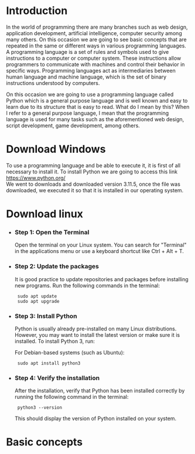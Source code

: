 # Introduction  
In the world of programming there are many branches such as web design, application development, artificial intelligence, computer security among many others. On this occasion we are going to see basic concepts that are repeated in the same or different ways in various programming languages. A programming language is a set of rules and symbols used to give instructions to a computer or computer system. These instructions allow programmers to communicate with machines and control their behavior in specific ways. Programming languages act as intermediaries between human language and machine language, which is the set of binary instructions understood by computers.

On this occasion we are going to use a programming language called Python which is a general purpose language and is well known and easy to learn due to its structure that is easy to read. What do I mean by this? When I refer to a general purpose language, I mean that the programming language is used for many tasks such as the aforementioned web design, script development, game development, among others.

# Download Windows

To use a programming language and be able to execute it, it is first of all necessary to install it. To install Python we are going to access this link  
    https://www.python.org/  
We went to downloads and downloaded version 3.11.5, once the file was downloaded, we executed it so that it is installed in our operating system.

# Download linux

 - ### Step 1: Open the Terminal
    Open the terminal on your Linux system. You can search for "Terminal" in the applications menu or use a keyboard shortcut like Ctrl + Alt + T.

 - ### Step 2: Update the packages
    It is good practice to update repositories and packages before installing new programs. Run the following commands in the terminal:

        sudo apt update
        sudo apt upgrade

 - ### Step 3: Install Python
    Python is usually already pre-installed on many Linux distributions. However, you may want to install the latest version or make sure it is installed. To install Python 3, run:

    For Debian-based systems (such as Ubuntu):

        sudo apt install python3

 - ### Step 4: Verify the installation
    After the installation, verify that Python has been installed correctly by running the following command in the terminal:

        python3 --version

    This should display the version of Python installed on your system.



# Basic concepts